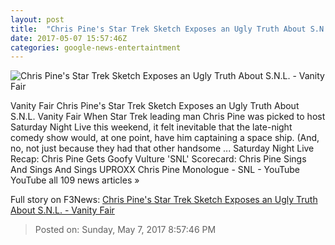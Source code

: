 ```yaml
---
layout: post
title:  "Chris Pine's Star Trek Sketch Exposes an Ugly Truth About S.N.L. - Vanity Fair"
date: 2017-05-07 15:57:46Z
categories: google-news-entertaintment
---
```


![Chris Pine's Star Trek Sketch Exposes an Ugly Truth About S.N.L. - Vanity Fair](http://media.vanityfair.com/photos/590f2d8db2b5c96b5f052e4b/16:9/w_1200,h_630,c_limit/sulu-snl.jpg)

Vanity Fair Chris Pine's Star Trek Sketch Exposes an Ugly Truth About S.N.L. Vanity Fair When Star Trek leading man Chris Pine was picked to host Saturday Night Live this weekend, it felt inevitable that the late-night comedy show would, at one point, have him captaining a space ship. (And, no, not just because they had that other handsome ... Saturday Night Live Recap: Chris Pine Gets Goofy Vulture 'SNL' Scorecard: Chris Pine Sings And Sings And Sings UPROXX Chris Pine Monologue - SNL - YouTube YouTube all 109 news articles »


Full story on F3News: [Chris Pine's Star Trek Sketch Exposes an Ugly Truth About S.N.L. - Vanity Fair](http://www.f3nws.com/n/DTapxC)

> Posted on: Sunday, May 7, 2017 8:57:46 PM
